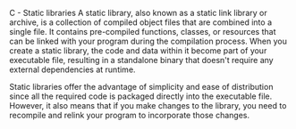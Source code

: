C - Static libraries
A static library, also known as a static link library or archive, is a collection of compiled object files that are combined into a single file. It contains pre-compiled functions, classes, or resources that can be linked with your program during the compilation process. When you create a static library, the code and data within it become part of your executable file, resulting in a standalone binary that doesn't require any external dependencies at runtime.

Static libraries offer the advantage of simplicity and ease of distribution since all the required code is packaged directly into the executable file. However, it also means that if you make changes to the library, you need to recompile and relink your program to incorporate those changes.
